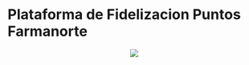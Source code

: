 # Plataforma de Fidelizacion Puntos Farmanorte
<p align="center">
	<img src="https://github.com/SOFTDromedicas/puntosfarmanorte/blob/master/web/resources/omega-layout/images/loginLogoFP.png">
</p>



